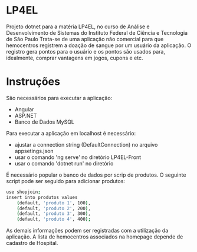 # LP4EL
Projeto dotnet para a matéria LP4EL, no curso de Análise e Desenvolvimento de Sistemas do Instituto Federal de Ciência e Tecnologia de São Paulo
Trata-se de uma aplicação não comercial para que hemocentros registrem a doação de sangue por um usuário da aplicação. O registro gera pontos para o usuário e os pontos são
usados para, idealmente, comprar vantagens em jogos, cupons e etc.

# Instruções
São necessários para executar a aplicação:
  - Angular
  - ASP.NET
  - Banco de Dados MySQL
  
Para executar a aplicação em localhost é necessário:
  - ajustar a connection string (DefaultConnection) no arquivo appsetings.json
  - usar o comando 'ng serve' no diretório LP4EL-Front
  - usar o comando 'dotnet run' no diretório

É necessário popular o banco de dados por scrip de produtos. O seguinte script pode ser seguido para adicionar produtos:

```sh
use shopjoin;
insert into produtos values
    (default, 'produto 1', 100),
    (default, 'produto 2', 200),
    (default, 'produto 3', 300),
    (default, 'produto 4', 400);
```

As demais informações podem ser registradas com a utilização da aplicação. A lista de hemocentros associados na homepage depende de cadastro de Hospital.
